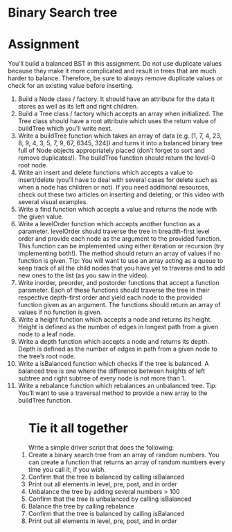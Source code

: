 # Binary Search tree


<h1>Assignment</h1>
You’ll build a balanced BST in this assignment. Do not use duplicate values because they make it more complicated and result in trees that are much harder to balance. Therefore, be sure to always remove duplicate values or check for an existing value before inserting.

<ol>
  <li>
    Build a Node class / factory. It should have an attribute for the data it stores as well as its left and right children.
  </li>
  <li>
    Build a Tree class / factory which accepts an array when initialized. The Tree class should have a root attribute which uses the return value of buildTree which you’ll write next.
  </li>
  <li>
Write a buildTree function which takes an array of data (e.g. [1, 7, 4, 23, 8, 9, 4, 3, 5, 7, 9, 67, 6345, 324]) and turns it into a balanced binary tree full of Node objects appropriately placed (don’t forget to sort and remove duplicates!). The buildTree function should return the level-0 root node.
  </li>
   <li>
    Write an insert and delete functions which accepts a value to insert/delete (you’ll have to deal with several cases for delete such as when a node has children or not). If you need additional resources, check out these two articles on inserting and deleting, or this video with several visual examples.
   </li>
  <li>
    Write a find function which accepts a value and returns the node with the given value.
  </li>
  <li>
Write a levelOrder function which accepts another function as a parameter. levelOrder should traverse the tree in breadth-first level order and provide each node as the argument to the provided function. This function can be implemented using either iteration or recursion (try implementing both!). The method should return an array of values if no function is given. Tip: You will want to use an array acting as a queue to keep track of all the child nodes that you have yet to traverse and to add new ones to the list (as you saw in the video).
  </li>
  <li>
Write inorder, preorder, and postorder functions that accept a function parameter. Each of these functions should traverse the tree in their respective depth-first order and yield each node to the provided function given as an argument. The functions should return an array of values if no function is given.
  </li>
  <li>
    Write a height function which accepts a node and returns its height. Height is defined as the number of edges in longest path from a given node to a leaf node.
  </li>
    <li>
Write a depth function which accepts a node and returns its depth. Depth is defined as the number of edges in path from a given node to the tree’s root node.
  </li>
  <li>
Write a isBalanced function which checks if the tree is balanced. A balanced tree is one where the difference between heights of left subtree and right subtree of every node is not more than 1.
  </li>
    <li>
Write a rebalance function which rebalances an unbalanced tree. Tip: You’ll want to use a traversal method to provide a new array to the buildTree function.
  </li>
<ol>

 

<h1>Tie it all together</h1>
Write a simple driver script that does the following:
<li>
Create a binary search tree from an array of random numbers. You can create a function that returns an array of random numbers every time you call it, if you wish.
</li>
<li>
Confirm that the tree is balanced by calling isBalanced
</li>
<li>
Print out all elements in level, pre, post, and in order
</li>
<li>
Unbalance the tree by adding several numbers > 100
</li>
<li>
Confirm that the tree is unbalanced by calling isBalanced
</li>
<li>
Balance the tree by calling rebalance
</li>
<li>
Confirm that the tree is balanced by calling isBalanced
</li>
<li>
Print out all elements in level, pre, post, and in order
</li>
